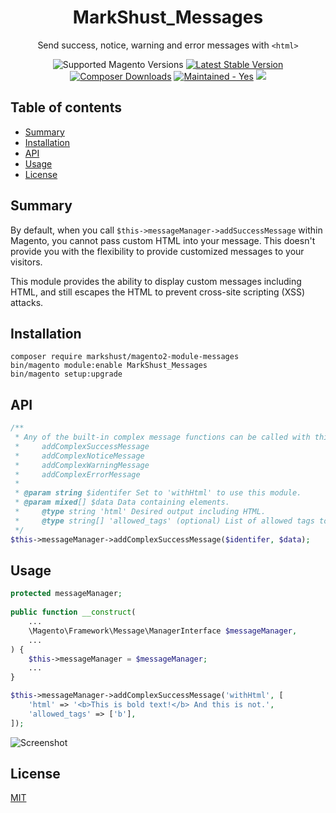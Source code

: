 <h1 align="center">MarkShust_Messages</h1> 

<div align="center">
  <p>Send success, notice, warning and error messages with <code>&lt;html&gt;</code></p>
  
  <img src="https://img.shields.io/badge/magento-2.2%20|%202.3-brightgreen.svg?logo=magento&longCache=true&style=flat-square" alt="Supported Magento Versions" />
  <a href="https://packagist.org/packages/markshust/magento2-module-messages" target="_blank"><img src="https://img.shields.io/packagist/v/markshust/magento2-module-messages.svg?style=flat-square" alt="Latest Stable Version" /></a>
  <a href="https://packagist.org/packages/markshust/magento2-module-messages" target="_blank"><img src="https://poser.pugx.org/markshust/magento2-module-messages/downloads" alt="Composer Downloads" /></a>
  <a href="https://GitHub.com/Naereen/StrapDown.js/graphs/commit-activity" target="_blank"><img src="https://img.shields.io/badge/maintained%3F-yes-brightgreen.svg?style=flat-square" alt="Maintained - Yes" /></a>
  <a href="https://opensource.org/licenses/MIT" target="_blank"><img src="https://img.shields.io/badge/license-MIT-blue.svg" /></a>

</div>

## Table of contents

- [Summary](#summary)
- [Installation](#installation)
- [API](#api)
- [Usage](#usage)
- [License](#license)

## Summary

By default, when you call `$this->messageManager->addSuccessMessage` within Magento, you cannot pass custom HTML into your message. This doesn't provide you with the flexibility to provide customized messages to your visitors.

This module provides the ability to display custom messages including HTML, and still escapes the HTML to prevent cross-site scripting (XSS) attacks.

## Installation

```
composer require markshust/magento2-module-messages
bin/magento module:enable MarkShust_Messages
bin/magento setup:upgrade
```

## API

```php
/**
 * Any of the built-in complex message functions can be called with this identifer:
 *     addComplexSuccessMessage
 *     addComplexNoticeMessage
 *     addComplexWarningMessage
 *     addComplexErrorMessage
 * 
 * @param string $identifer Set to 'withHtml' to use this module.
 * @param mixed[] $data Data containing elements.
 *     @type string 'html' Desired output including HTML.
 *     @type string[] 'allowed_tags' (optional) List of allowed tags to render as HTML.
 */
$this->messageManager->addComplexSuccessMessage($identifer, $data);
```

## Usage

```php
protected messageManager;
 
public function __construct(
    ... 
    \Magento\Framework\Message\ManagerInterface $messageManager,
    ...
) {
    $this->messageManager = $messageManager;
    ...
}

$this->messageManager->addComplexSuccessMessage('withHtml', [
    'html' => '<b>This is bold text!</b> And this is not.',
    'allowed_tags' => ['b'],
]);
```

![Screenshot](https://raw.githubusercontent.com/markshust/magento2-module-messages/master/docs/demo.png)

## License

[MIT](https://opensource.org/licenses/MIT)
